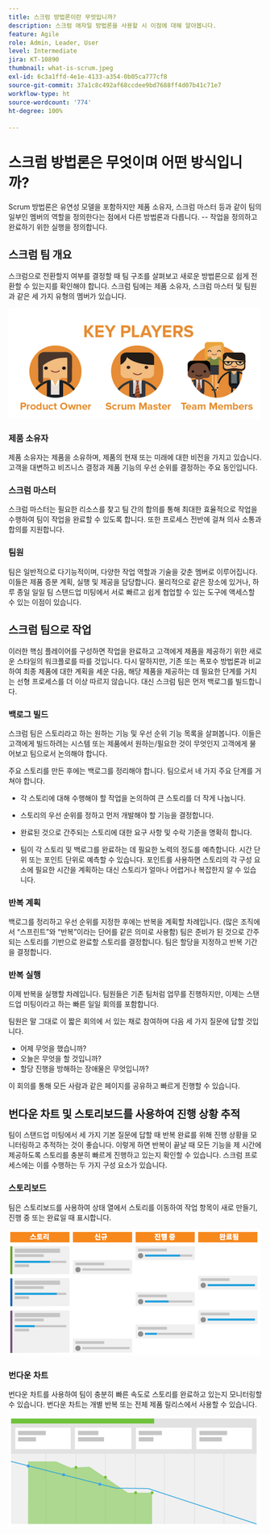 ```yaml
---
title: 스크럼 방법론이란 무엇입니까?
description: 스크럼 애자일 방법론을 사용할 시 이점에 대해 알아봅니다.
feature: Agile
role: Admin, Leader, User
level: Intermediate
jira: KT-10890
thumbnail: what-is-scrum.jpeg
exl-id: 6c3a1ffd-4e1e-4133-a354-0b05ca777cf8
source-git-commit: 37a1c8c492af68ccdee9bd7688ff4d07b41c71e7
workflow-type: ht
source-wordcount: '774'
ht-degree: 100%

---
```


# 스크럼 방법론은 무엇이며 어떤 방식입니까?

Scrum 방법론은 유연성 모델을 포함하지만 제품 소유자, 스크럼 마스터 등과 같이 팀의 일부인 멤버의 역할을 정의한다는 점에서 다른 방법론과 다릅니다. -- 작업을 정의하고 완료하기 위한 실행을 정의합니다.

## 스크럼 팀 개요

스크럼으로 전환할지 여부를 결정할 때 팀 구조를 살펴보고 새로운 방법론으로 쉽게 전환할 수 있는지를 확인해야 합니다. 스크럼 팀에는 제품 소유자, 스크럼 마스터 및 팀원과 같은 세 가지 유형의 멤버가 있습니다.

![스크럼 팀원](assets/scrumteammembers-01.png)

### 제품 소유자

제품 소유자는 제품을 소유하며, 제품의 현재 또는 미래에 대한 비전을 가지고 있습니다. 고객을 대변하고 비즈니스 결정과 제품 기능의 우선 순위를 결정하는 주요 동인입니다.


### 스크럼 마스터

스크럼 마스터는 필요한 리소스를 찾고 팀 간의 합의를 통해 최대한 효율적으로 작업을 수행하여 팀이 작업을 완료할 수 있도록 합니다. 또한 프로세스 전반에 걸쳐 의사 소통과 합의를 지원합니다.


### 팀원

팀은 일반적으로 다기능적이며, 다양한 작업 역할과 기술을 갖춘 멤버로 이루어집니다. 이들은 제품 증분 계획, 실행 및 제공을 담당합니다. 물리적으로 같은 장소에 있거나, 하루 종일 일일 팀 스탠드업 미팅에서 서로 빠르고 쉽게 협업할 수 있는 도구에 액세스할 수 있는 이점이 있습니다.


## 스크럼 팀으로 작업

이러한 핵심 플레이어를 구성하면 작업을 완료하고 고객에게 제품을 제공하기 위한 새로운 스타일의 워크플로를 따를 것입니다. 다시 말하지만, 기존 또는 폭포수 방법론과 비교하여 최종 제품에 대한 계획을 세운 다음, 해당 제품을 제공하는 데 필요한 단계를 거치는 선형 프로세스를 더 이상 따르지 않습니다. 대신 스크럼 팀은 먼저 백로그를 빌드합니다.



### 백로그 빌드

스크럼 팀은 스토리라고 하는 원하는 기능 및 우선 순위 기능 목록을 살펴봅니다. 이들은 고객에게 빌드하려는 시스템 또는 제품에서 원하는/필요한 것이 무엇인지 고객에게 물어보고 팀으로서 논의해야 합니다.


주요 스토리를 만든 후에는 백로그를 정리해야 합니다. 팀으로서 네 가지 주요 단계를 거쳐야 합니다.


* 각 스토리에 대해 수행해야 할 작업을 논의하여 큰 스토리를 더 작게 나눕니다.

* 스토리의 우선 순위를 정하고 먼저 개발해야 할 기능을 결정합니다.

* 완료된 것으로 간주되는 스토리에 대한 요구 사항 및 수락 기준을 명확히 합니다.

* 팀이 각 스토리 및 백로그를 완료하는 데 필요한 노력의 정도를 예측합니다. 시간 단위 또는 포인트 단위로 예측할 수 있습니다. 포인트를 사용하면 스토리의 각 구성 요소에 필요한 시간을 계획하는 대신 스토리가 얼마나 어렵거나 복잡한지 알 수 있습니다.


### 반복 계획

백로그를 정리하고 우선 순위를 지정한 후에는 반복을 계획할 차례입니다. (많은 조직에서 “스프린트”와 “반복”이라는 단어를 같은 의미로 사용함) 팀은 준비가 된 것으로 간주되는 스토리를 기반으로 완료할 스토리를 결정합니다. 팀은 할당을 지정하고 반복 기간을 결정합니다.



### 반복 실행

이제 반복을 실행할 차례입니다. 팀원들은 기존 팀처럼 업무를 진행하지만, 이제는 스탠드업 미팅이라고 하는 빠른 일일 회의를 포함합니다.

팀원은 말 그대로 이 짧은 회의에 서 있는 채로 참여하며 다음 세 가지 질문에 답할 것입니다.

* 어제 무엇을 했습니까?
* 오늘은 무엇을 할 것입니까?
* 할당 진행을 방해하는 장애물은 무엇입니까?


이 회의를 통해 모든 사람과 같은 페이지를 공유하고 빠르게 진행할 수 있습니다.



## 번다운 차트 및 스토리보드를 사용하여 진행 상황 추적

팀이 스탠드업 미팅에서 세 가지 기본 질문에 답할 때 반복 완료를 위해 진행 상황을 모니터링하고 추적하는 것이 좋습니다. 이렇게 하면 반복이 끝날 때 모든 기능을 제 시간에 제공하도록 스토리를 충분히 빠르게 진행하고 있는지 확인할 수 있습니다. 스크럼 프로세스에는 이를 수행하는 두 가지 구성 요소가 있습니다.


### 스토리보드

팀은 스토리보드를 사용하여 상태 열에서 스토리를 이동하여 작업 항목이 새로 만들기, 진행 중 또는 완료일 때 표시합니다.

![스토리보드](assets/storyboard-01.png)


### 번다운 차트

번다운 차트를 사용하여 팀이 충분히 빠른 속도로 스토리를 완료하고 있는지 모니터링할 수 있습니다. 번다운 차트는 개별 반복 또는 전체 제품 릴리스에서 사용할 수 있습니다.

![번다운 차트](assets/burndown-01.png)
